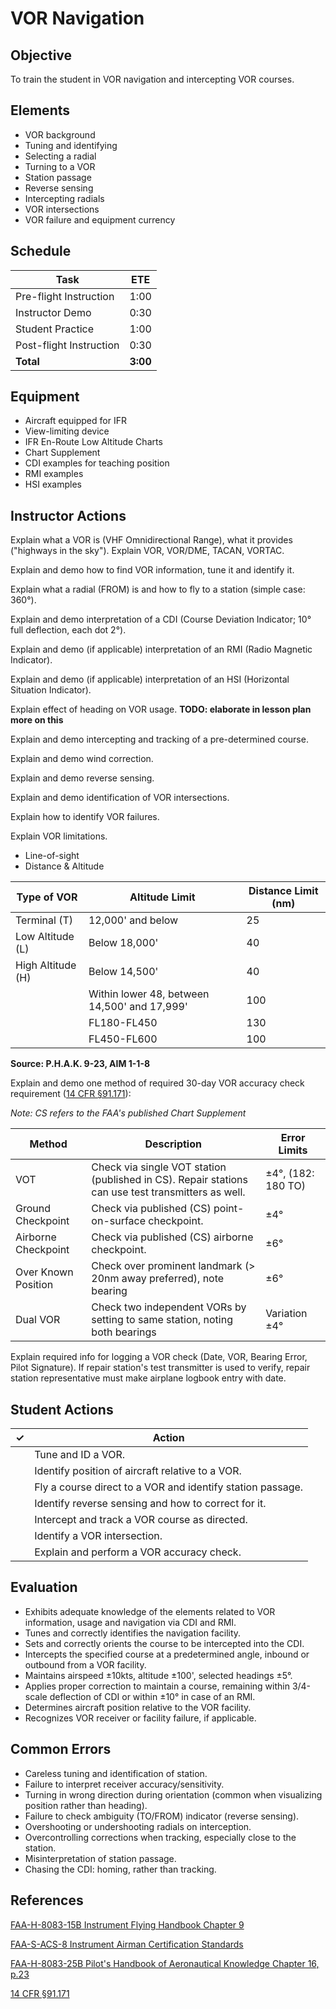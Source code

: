 # VOR Navigation

## Objective
To train the student in VOR navigation and intercepting VOR courses.

## Elements
- VOR background
- Tuning and identifying
- Selecting a radial
- Turning to a VOR
- Station passage
- Reverse sensing
- Intercepting radials
- VOR intersections
- VOR failure and equipment currency

## Schedule
| Task | ETE |
| ---- | --- |
| Pre-flight Instruction | 1:00 |
| Instructor Demo | 0:30 |
| Student Practice | 1:00 |
| Post-flight Instruction | 0:30 |
| **Total** | **3:00** |

## Equipment
- Aircraft equipped for IFR
- View-limiting device
- IFR En-Route Low Altitude Charts
- Chart Supplement
- CDI examples for teaching position
- RMI examples
- HSI examples

## Instructor Actions
Explain what a VOR is (VHF Omnidirectional Range), what it provides ("highways in the sky"). Explain VOR, VOR/DME, TACAN, VORTAC.

Explain and demo how to find VOR information, tune it and identify it.

Explain what a radial (FROM) is and how to fly to a station (simple case: 360°).

Explain and demo interpretation of a CDI (Course Deviation Indicator; 10° full deflection, each dot 2°).

Explain and demo (if applicable) interpretation of an RMI (Radio Magnetic Indicator).

Explain and demo (if applicable) interpretation of an HSI (Horizontal Situation Indicator).

Explain effect of heading on VOR usage. **TODO: elaborate in lesson plan more on this**

Explain and demo intercepting and tracking of a pre-determined course.

Explain and demo wind correction.

Explain and demo reverse sensing.

Explain and demo identification of VOR intersections.

Explain how to identify VOR failures.

Explain VOR limitations.
- Line-of-sight
- Distance & Altitude

| Type of VOR | Altitude Limit | Distance Limit (nm) |
| ----------- | -------------- | -------------- |
| Terminal (T) | 12,000' and below | 25 |
| Low Altitude (L) | Below 18,000' | 40 |
| High Altitude (H) | Below 14,500' | 40 |
| | Within lower 48, between 14,500' and 17,999' | 100 |
| | FL180-FL450 | 130 |
| | FL450-FL600 | 100 |
**Source: P.H.A.K. 9-23, AIM 1-1-8**

Explain and demo one method of required 30-day VOR accuracy check requirement ([14 CFR §91.171](http://www.ecfr.gov/cgi-bin/text-idx?node=14:2.0.1.3.10#se14.2.91_1171)):

_Note: CS refers to the FAA's published Chart Supplement_

| Method | Description | Error Limits |
| ------ | ----------- | ------------ |
| VOT | Check via single VOT station (published in CS). Repair stations can use test transmitters as well. | ±4°, (182: 180 TO) |
| Ground Checkpoint | Check via published (CS) point-on-surface checkpoint. | ±4° |
| Airborne Checkpoint | Check via published (CS) airborne checkpoint. | ±6° |
| Over Known Position | Check over prominent landmark (> 20nm away preferred), note bearing | ±6° |
| Dual VOR | Check two independent VORs by setting to same station, noting both bearings | Variation  ±4° |

Explain required info for logging a VOR check (Date, VOR, Bearing Error, Pilot Signature).
If repair station's test transmitter is used to verify, repair station representative must make airplane logbook entry with date.

## Student Actions
| ✓ | Action |
|---| ------ |
| | Tune and ID a VOR. |
| | Identify position of aircraft relative to a VOR. |
| | Fly a course direct to a VOR and identify station passage. |
| | Identify reverse sensing and how to correct for it. |
| | Intercept and track a VOR course as directed. |
| | Identify a VOR intersection. |
| | Explain and perform a VOR accuracy check. |

## Evaluation
- Exhibits adequate knowledge of the elements related to VOR information, usage and navigation via CDI and RMI.
- Tunes and correctly identifies the navigation facility.
- Sets and correctly orients the course to be intercepted into the CDI.
- Intercepts the specified course at a predetermined angle, inbound or outbound from a VOR facility.
- Maintains airspeed ±10kts, altitude ±100', selected headings ±5°.
- Applies proper correction to maintain a course, remaining within 3/4-scale deflection of CDI or within ±10° in case of an RMI.
- Determines aircraft position relative to the VOR facility.
- Recognizes VOR receiver or facility failure, if applicable.

## Common Errors
- Careless tuning and identification of station.
- Failure to interpret receiver accuracy/sensitivity.
- Turning in wrong direction during orientation (common when visualizing position rather than heading).
- Failure to check ambiguity (TO/FROM) indicator (reverse sensing).
- Overshooting or undershooting radials on interception.
- Overcontrolling corrections when tracking, especially close to the station.
- Misinterpretation of station passage.
- Chasing the CDI: homing, rather than tracking.

## References
[FAA-H-8083-15B Instrument Flying Handbook Chapter 9](https://www.faa.gov/regulations_policies/handbooks_manuals/aviation/media/FAA-H-8083-15B.pdf)

[FAA-S-ACS-8 Instrument Airman Certification Standards](https://www.faa.gov/training_testing/testing/acs/media/instrument_rating_acs.pdf)

[FAA-H-8083-25B Pilot's Handbook of Aeronautical Knowledge Chapter 16, p.23](https://www.faa.gov/regulations_policies/handbooks_manuals/aviation/phak/media/18_phak_ch16.pdf)

[14 CFR §91.171](http://www.ecfr.gov/cgi-bin/text-idx?node=14:2.0.1.3.10#se14.2.91_1171)